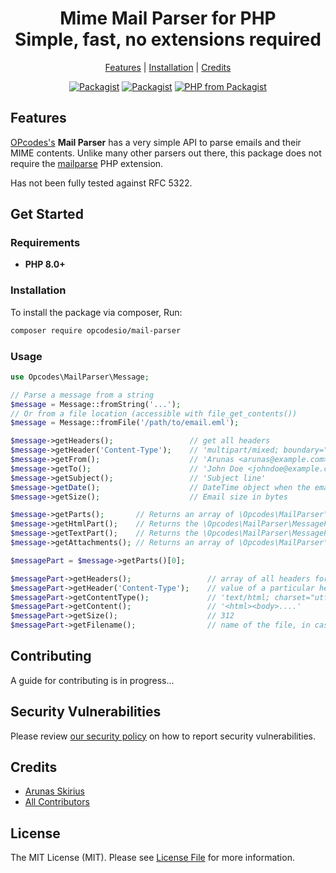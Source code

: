 <div align="center">
    <p>
        <h1>Mime Mail Parser for PHP<br/>Simple, fast, no extensions required</h1>
    </p>
</div>

<p align="center">
    <a href="#features">Features</a> |
    <a href="#installation">Installation</a> |
    <a href="#credits">Credits</a>
</p>

<p align="center">
<a href="https://packagist.org/packages/opcodesio/mail-parser"><img src="https://img.shields.io/packagist/v/opcodesio/mail-parser.svg?style=flat-square" alt="Packagist"></a>
<a href="https://packagist.org/packages/opcodesio/mail-parser"><img src="https://img.shields.io/packagist/dm/opcodesio/mail-parser.svg?style=flat-square" alt="Packagist"></a>
<a href="https://packagist.org/packages/opcodesio/mail-parser"><img src="https://img.shields.io/packagist/php-v/opcodesio/mail-parser.svg?style=flat-square" alt="PHP from Packagist"></a>
</p>

## Features

[OPcodes's](https://www.opcodes.io/) **Mail Parser** has a very simple API to parse emails and their MIME contents. Unlike many other parsers out there, this package does not require the [mailparse](https://www.php.net/manual/en/book.mailparse.php) PHP extension.

Has not been fully tested against RFC 5322.

## Get Started

### Requirements

- **PHP 8.0+**

### Installation

To install the package via composer, Run:

```bash
composer require opcodesio/mail-parser
```

### Usage

```php
use Opcodes\MailParser\Message;

// Parse a message from a string
$message = Message::fromString('...');
// Or from a file location (accessible with file_get_contents())
$message = Message::fromFile('/path/to/email.eml');

$message->getHeaders();                 // get all headers
$message->getHeader('Content-Type');    // 'multipart/mixed; boundary="----=_Part_1_1234567890"'
$message->getFrom();                    // 'Arunas <arunas@example.com>
$message->getTo();                      // 'John Doe <johndoe@example.com>
$message->getSubject();                 // 'Subject line'
$message->getDate();                    // DateTime object when the email was sent
$message->getSize();                    // Email size in bytes

$message->getParts();       // Returns an array of \Opcodes\MailParser\MessagePart, which can be html parts, text parts, attachments, etc.
$message->getHtmlPart();    // Returns the \Opcodes\MailParser\MessagePart containing the HTML body
$message->getTextPart();    // Returns the \Opcodes\MailParser\MessagePart containing the Text body
$message->getAttachments(); // Returns an array of \Opcodes\MailParser\MessagePart that represent attachments

$messagePart = $message->getParts()[0];

$messagePart->getHeaders();                 // array of all headers for this message part
$messagePart->getHeader('Content-Type');    // value of a particular header
$messagePart->getContentType();             // 'text/html; charset="utf-8"'
$messagePart->getContent();                 // '<html><body>....'
$messagePart->getSize();                    // 312
$messagePart->getFilename();                // name of the file, in case this is an attachment part
```

## Contributing

A guide for contributing is in progress...

## Security Vulnerabilities

Please review [our security policy](../../security/policy) on how to report security vulnerabilities.

## Credits

- [Arunas Skirius](https://github.com/arukompas)
- [All Contributors](../../contributors)

## License

The MIT License (MIT). Please see [License File](LICENSE.md) for more information.
